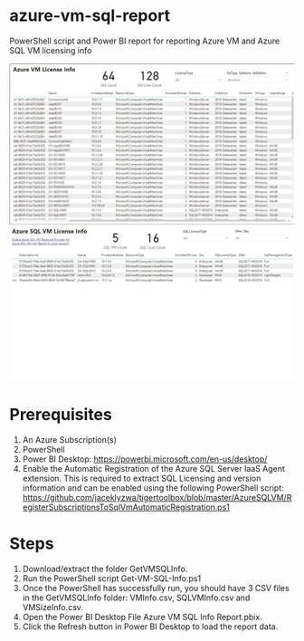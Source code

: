 # azure-vm-sql-report
PowerShell script and Power BI report for reporting Azure VM and Azure SQL VM licensing info

![Azure VM Report](https://github.com/jaceklyzwa/azure-vm-sql-report/blob/main/Images/Screenshot%202021-01-13%20114142.jpg)
![Azure SQL VM Report](https://github.com/jaceklyzwa/azure-vm-sql-report/blob/main/Images/Screenshot%202021-01-13%20114237.jpg)

# Prerequisites
1. An Azure Subscription(s)
2. PowerShell
3. Power BI Desktop: https://powerbi.microsoft.com/en-us/desktop/
4. Enable the Automatic Registration of the Azure SQL Server IaaS Agent extension. This is required to extract SQL Licensing and version information and can be enabled using the following PowerShell script: https://github.com/jaceklyzwa/tigertoolbox/blob/master/AzureSQLVM/RegisterSubscriptionsToSqlVmAutomaticRegistration.ps1

# Steps

1. Download/extract the folder GetVMSQLInfo.
2. Run the PowerShell script Get-VM-SQL-Info.ps1
3. Once the PowerShell has successfully run, you should have 3 CSV files in the GetVMSQLInfo folder: VMInfo.csv, SQLVMInfo.csv and VMSizeInfo.csv.
4. Open the Power BI Desktop File Azure VM SQL Info Report.pbix.
5. Click the Refresh button in Power BI Desktop to load the report data.
